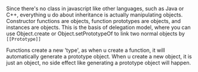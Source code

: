 Since there's no class in javascript like other languages, such as Java or C++, everything u do about inheritance is actually manipulating objects.
Constructor functions are objects, function prototypes are objects, and instances are objects.
This is the basis of delegation model, where you can use Object.create or Object.setPrototypeOf to link two normal objects by `[[Prototype]]`

Functions create a new 'type', as when u create a function, it will automatically generate a prototype object.
When u create a new object, it is just an object, no side effect like generating a prototype object will happen.
